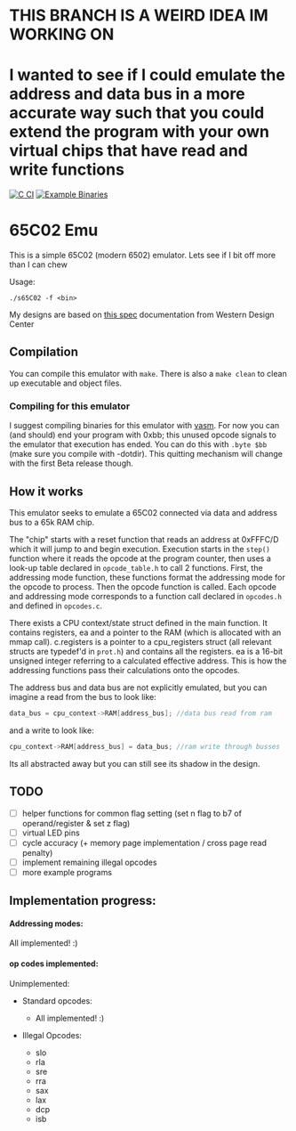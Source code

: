 # THIS BRANCH IS A WEIRD IDEA IM WORKING ON
# I wanted to see if I could emulate the address and data bus in a more accurate way such that you could extend the program with your own virtual chips that have read and write functions

[![C CI](https://github.com/SamBkamp/6502emu/actions/workflows/c-CI.yml/badge.svg?branch=main)](https://github.com/SamBkamp/6502emu/actions/workflows/c-CI.yml)
[![Example Binaries](https://github.com/SamBkamp/6502emu/actions/workflows/example_bin.yml/badge.svg)](https://github.com/SamBkamp/6502emu/actions/workflows/example_bin.yml)
# 65C02 Emu

This is a simple 65C02 (modern 6502) emulator. Lets see if I bit off more than I can chew

Usage:
```
./s65C02 -f <bin>
```

My designs are based on [this spec](https://www.westerndesigncenter.com/wdc/documentation/w65c02s.pdf) documentation from Western Design Center

## Compilation

You can compile this emulator with `make`. There is also a `make clean` to clean up executable and object files.

### Compiling for this emulator

I suggest compiling binaries for this emulator with [vasm](http://sun.hasenbraten.de/vasm/). For now you can (and should) end your program with 0xbb; this unused opcode signals to the emulator that execution has ended. You can do this with `.byte $bb` (make sure you compile with -dotdir). This quitting mechanism will change with the first Beta release though. 

## How it works

This emulator seeks to emulate a 65C02 connected via data and address bus to a 65k RAM chip.

The "chip" starts with a reset function that reads an address at 0xFFFC/D which it will jump to and begin execution. Execution starts in the `step()` function where it reads the opcode at the program counter, then uses a look-up table declared in `opcode_table.h` to call 2 functions. First, the addressing mode function, these functions format the addressing mode for the opcode to process. Then the opcode function is called. Each opcode and addressing mode corresponds to a function call declared in `opcodes.h` and defined in `opcodes.c`.

There exists a CPU context/state struct defined in the main function. It contains registers, ea and a pointer to the RAM (which is allocated with an mmap call). c.registers is a pointer to a cpu_registers struct (all relevant structs are typedef'd in `prot.h`) and contains all the registers. ea is a 16-bit unsigned integer referring to a calculated effective address. This is how the addressing functions pass their calculations onto the opcodes.

The address bus and data bus are not explicitly emulated, but you can imagine a read from the bus to look like:
```c
data_bus = cpu_context->RAM[address_bus]; //data bus read from ram
```
and a write to look like:
```c
cpu_context->RAM[address_bus] = data_bus; //ram write through busses
```
Its all abstracted away but you can still see its shadow in the design.

## TODO
- [ ] helper functions for common flag setting (set n flag to b7 of operand/register & set z flag)
- [ ] virtual LED pins
- [ ] cycle accuracy (+ memory page implementation / cross page read penalty)
- [ ] implement remaining illegal opcodes
- [ ] more example programs

## Implementation progress:

#### Addressing modes:

All implemented! :)

#### op codes implemented:

Unimplemented:
- Standard opcodes:
  - All implemented! :)
  
- Illegal Opcodes:
  - slo
  - rla
  - sre
  - rra
  - sax
  - lax
  - dcp
  - isb